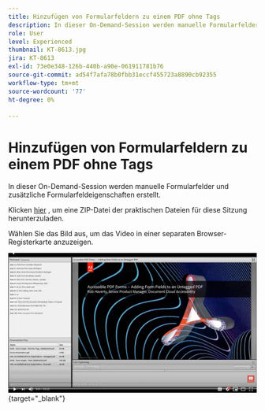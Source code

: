 ```yaml
---
title: Hinzufügen von Formularfeldern zu einem PDF ohne Tags
description: In dieser On-Demand-Session werden manuelle Formularfelder und zusätzliche Formularfeldeigenschaften erstellt.
role: User
level: Experienced
thumbnail: KT-8613.jpg
jira: KT-8613
exl-id: 73e0e348-126b-440b-a90e-061911781b76
source-git-commit: ad54f7afa78b0fbb31eccf455723a8890cb92355
workflow-type: tm+mt
source-wordcount: '77'
ht-degree: 0%

---
```


# Hinzufügen von Formularfeldern zu einem PDF ohne Tags

In dieser On-Demand-Session werden manuelle Formularfelder und zusätzliche Formularfeldeigenschaften erstellt.

Klicken [hier](../assets/accessibilitysession6.zip) , um eine ZIP-Datei der praktischen Dateien für diese Sitzung herunterzuladen.

Wählen Sie das Bild aus, um das Video in einer separaten Browser-Registerkarte anzuzeigen.

[![Video zu Session 6](../assets/Accessibilitysession6_YT.png)](https://youtu.be/xh4pJQiY0nw){target="_blank"}
